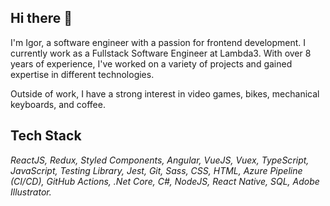 ## Hi there 👋

I'm Igor, a software engineer with a passion for frontend development. I currently work as a Fullstack Software Engineer at Lambda3. With over 8 years of experience, I've worked on a variety of projects and gained expertise in different technologies.

Outside of work, I have a strong interest in video games, bikes, mechanical keyboards, and coffee.

## Tech Stack

*ReactJS, Redux, Styled Components, Angular, VueJS, Vuex, TypeScript, JavaScript, Testing Library, Jest, Git, Sass, CSS, HTML, Azure Pipeline (CI/CD), GitHub Actions, .Net Core, C#, NodeJS, React Native, SQL, Adobe Illustrator.*
